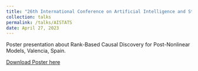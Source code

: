 ```yaml
---
title: "26th International Conference on Artificial Intelligence and Statistics (AISTATS)"
collection: talks
permalink: /talks/AISTATS
date: April 27, 2023
---
```


Poster presentation about Rank-Based Causal Discovery for Post-Nonlinear Models, Valencia, Spain.

[Download Poster here](http://davidstrieder.github.io/files/icsds_strieder.pdf)
